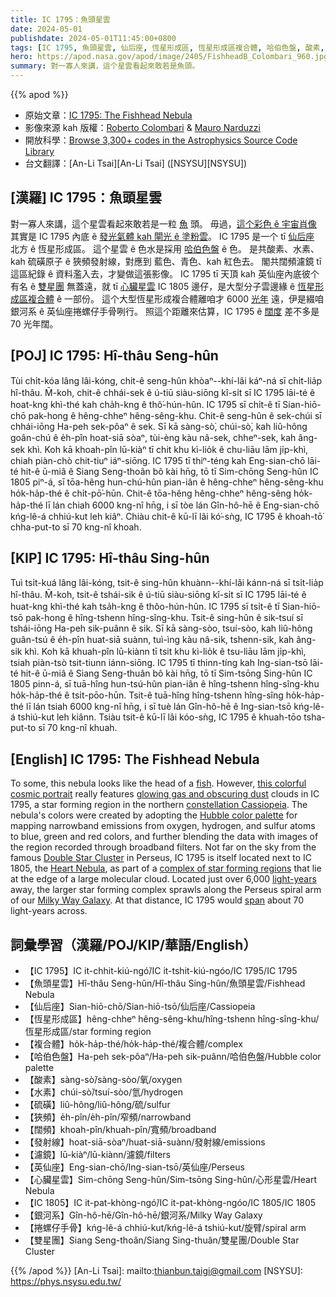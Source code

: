 ```yaml
---
title: IC 1795：魚頭星雲
date: 2024-05-01
publishdate: 2024-05-01T11:45:00+0800
tags: [IC 1795, 魚頭星雲, 仙后座, 恆星形成區, 恆星形成區複合體, 哈伯色盤, 酸素, 水素, 硫磺, 狹頻, 發射線, 闊頻, 濾鏡, 英仙座, 心臟星雲, IC 1805, 銀河系, 捲螺仔手骨, 雙星團]
hero: https://apod.nasa.gov/apod/image/2405/FishheadB_Colombari_960.jpg
summary: 對一寡人來講，這个星雲看起來敢若是魚頭。
---
```


{{% apod %}}

- 原始文章：[IC 1795: The Fishhead Nebula](https://apod.nasa.gov/apod/ap240501.html)
- 影像來源 kah 版權：[Roberto Colombari](https://www.flickr.com/people/110872523@N07/) & [Mauro Narduzzi](https://www.astrobin.com/users/ToolMayNARD/)
- 開放科學：[Browse 3,300+ codes in the Astrophysics Source Code Library](https://ascl.net/code/all)
- 台文翻譯：[An-Li Tsai][An-Li Tsai] ([NSYSU][NSYSU])

## [漢羅] IC 1795：魚頭星雲
對一寡人來講，這个星雲看起來敢若是一粒 [魚][fish] 頭。
毋過，[這个彩色 ê 宇宙肖像][this colorful cosmic portrait] 其實是 IC 1795 內底 ê [發光氣體 kah 閘光 ê 塗粉雲][glowing gas and obscuring dust]。
IC 1795 是一个 tī [仙后座][constellation Cassiopeia] 北方 ê 恆星形成區。
這个星雲 ê 色水是採用 [哈伯色盤][Hubble color palette] ê 色。
是共酸素、水素、kah 硫磺原子 ê 狹頻發射線，對應到 藍色、青色、kah 紅色去。
閣共闊頻濾鏡 tī 這區紀錄 ê 資料濫入去，才變做這張影像。
IC 1795 tī 天頂 kah 英仙座內底彼个有名 ê [雙星團][Double Star Cluster] 無蓋遠，就 tī [心臟星雲][Heart Nebula] IC 1805 邊仔，是大型分子雲邊緣 ê [恆星形成區複合體][complex of star forming regions] ê 一部份。
這个大型恆星形成複合體離咱才 6000 [光年][light-years] 遠，伊是綴咱銀河系 ê 英仙座捲螺仔手骨咧行。
照這个距離來估算，IC 1795 ê [闊度][span] 差不多是 70 光年闊。

## [POJ] IC 1795: Hî-thâu Seng-hûn
Tùi chi̍t-kóa lâng lâi-kóng, chit-ê seng-hûn khòaⁿ--khí-lâi káⁿ-ná sī chi̍t-lia̍p hî-thâu.
M̄-koh, chit-ê chhái-sek ê ú-tiū siàu-siōng kî-si̍t sī IC 1795 lāi-té ê hoat-kng khì-thé kah cha̍h-kng ê thô͘-hún-hûn.
IC 1795 sī chi̍t-ê tī Sian-hiō-chō pak-hong ê hêng-chheⁿ hêng-sêng-khu.
Chit-ê seng-hûn ê sek-chúi sī chhái-iōng Ha-peh sek-pôaⁿ ê sek.
Sī kā sàng-sò͘, chúi-sò͘, kah liû-hông goân-chú ê e̍h-pîn hoat-siā sòaⁿ, tùi-èng kàu nâ-sek, chheⁿ-sek, kah âng-sek khì.
Koh kā khoah-pîn lū-kiàⁿ tī chit khu kì-lio̍k ê chu-liāu lām ji̍p-khì, chiah piàn-chò chit-tiuⁿ iáⁿ-siōng.
IC 1795 tī thiⁿ-téng kah Eng-sian-chō lāi-té hit-ê ū-miâ ê Siang Seng-thoân bô kài hn̄g, tō tī Sim-chōng Seng-hûn IC 1805 piⁿ-á, sī tōa-hêng hun-chú-hûn pian-iân ê hêng-chheⁿ hêng-sêng-khu ho̍k-ha̍p-thé ê chi̍t-pō͘-hūn.
Chit-ê tōa-hêng hêng-chheⁿ hêng-sêng ho̍k-ha̍p-thé lī lán chiah 6000 kng-nî hn̄g, i sī tòe lán Gîn-hô-hē ê Eng-sian-chō kńg-lê-á chhiú-kut leh kiâⁿ.
Chiàu chit-ê kū-lī lâi kó͘-sǹg, IC 1795 ê khoah-tō͘ chha-put-to sī 70 kng-nî khoah.

## [KIP] IC 1795: Hî-thâu Sing-hûn
Tuì tsi̍t-kuá lâng lâi-kóng, tsit-ê sing-hûn khuànn--khí-lâi kánn-ná sī tsi̍t-lia̍p hî-thâu.
M̄-koh, tsit-ê tshái-sik ê ú-tiū siàu-siōng kî-si̍t sī IC 1795 lāi-té ê huat-kng khì-thé kah tsa̍h-kng ê thôo-hún-hûn.
IC 1795 sī tsi̍t-ê tī Sian-hiō-tsō pak-hong ê hîng-tshenn hîng-sîng-khu.
Tsit-ê sing-hûn ê sik-tsuí sī tshái-iōng Ha-peh sik-puânn ê sik.
Sī kā sàng-sòo, tsuí-sòo, kah liû-hông guân-tsú ê e̍h-pîn huat-siā suànn, tuì-ìng kàu nâ-sik, tshenn-sik, kah âng-sik khì.
Koh kā khuah-pîn lū-kiànn tī tsit khu kì-lio̍k ê tsu-liāu lām ji̍p-khì, tsiah piàn-tsò tsit-tiunn iánn-siōng.
IC 1795 tī thinn-tíng kah Ing-sian-tsō lāi-té hit-ê ū-miâ ê Siang Seng-thuân bô kài hn̄g, tō tī Sim-tsōng Sing-hûn IC 1805 pinn-á, sī tuā-hîng hun-tsú-hûn pian-iân ê hîng-tshenn hîng-sîng-khu ho̍k-ha̍p-thé ê tsi̍t-pōo-hūn.
Tsit-ê tuā-hîng hîng-tshenn hîng-sîng ho̍k-ha̍p-thé lī lán tsiah 6000 kng-nî hn̄g, i sī tuè lán Gîn-hô-hē ê Ing-sian-tsō kńg-lê-á tshiú-kut leh kiânn.
Tsiàu tsit-ê kū-lī lâi kóo-sǹg, IC 1795 ê khuah-tōo tsha-put-to sī 70 kng-nî khuah.

## [English] IC 1795: The Fishhead Nebula
To some, this nebula looks like the head of a [fish][fish].
However, [this colorful cosmic portrait][this colorful cosmic portrait] really features [glowing gas and obscuring dust][glowing gas and obscuring dust] clouds in IC 1795, a star forming region in the northern [constellation Cassiopeia][constellation Cassiopeia].
The nebula's colors were created by adopting the [Hubble color palette][Hubble color palette] for mapping narrowband emissions from oxygen, hydrogen, and sulfur atoms to blue, green and red colors, and further blending the data with images of the region recorded through broadband filters.
Not far on the sky from the famous [Double Star Cluster][Double Star Cluster] in Perseus, IC 1795 is itself located next to IC 1805, the [Heart Nebula][Heart Nebula], as part of a [complex of star forming regions][complex of star forming regions] that lie at the edge of a large molecular cloud.
Located just over 6,000 [light-years][light-years] away, the larger star forming complex sprawls along the Perseus spiral arm of our [Milky Way Galaxy][Milky Way Galaxy].
At that distance, IC 1795 would [span][span] about 70 light-years across.

## 詞彙學習（漢羅/POJ/KIP/華語/English）
- 【IC 1795】IC it-chhit-kiú-ngó͘/IC it-tshit-kiú-ngóo/IC 1795/IC 1795
- 【魚頭星雲】Hî-thâu Seng-hûn/Hî-thâu Sing-hûn/魚頭星雲/Fishhead Nebula
- 【仙后座】Sian-hiō-chō/Sian-hiō-tsō/仙后座/Cassiopeia
- 【恆星形成區】hêng-chheⁿ hêng-sêng-khu/hîng-tshenn hîng-sîng-khu/恆星形成區/star forming region
- 【複合體】ho̍k-ha̍p-thé/ho̍k-ha̍p-thé/複合體/complex
- 【哈伯色盤】Ha-peh sek-pôaⁿ/Ha-peh sik-puânn/哈伯色盤/Hubble color palette
- 【酸素】sàng-sò͘/sàng-sòo/氧/oxygen
- 【水素】chúi-sò͘/tsuí-sòo/氫/hydrogen
- 【硫磺】liû-hông/liû-hông/硫/sulfur
- 【狹頻】e̍h-pîn/e̍h-pîn/窄頻/narrowband
- 【闊頻】khoah-pîn/khuah-pîn/寬頻/broadband
- 【發射線】hoat-siā-sòaⁿ/huat-siā-suànn/發射線/emissions
- 【濾鏡】lū-kiàⁿ/lū-kiànn/濾鏡/filters
- 【英仙座】Eng-sian-chō/Ing-sian-tsō/英仙座/Perseus
- 【心臟星雲】Sim-chōng Seng-hûn/Sim-tsōng Sing-hûn/心形星雲/Heart Nebula
- 【IC 1805】IC it-pat-khòng-ngó͘/IC it-pat-khòng-ngóo/IC 1805/IC 1805
- 【銀河系】Gîn-hô-hē/Gîn-hô-hē/銀河系/Milky Way Galaxy
- 【捲螺仔手骨】kńg-lê-á chhiú-kut/kńg-lê-á tshiú-kut/旋臂/spiral arm
- 【雙星團】Siang Seng-thoân/Siang Sing-thuân/雙星團/Double Star Cluster

{{% /apod %}}
[An-Li Tsai]: mailto:thianbun.taigi@gmail.com
[NSYSU]: https://phys.nsysu.edu.tw/

[copyright]: https://apod.nasa.gov/apod/fap/lib/about_apod.html#srapply
[License3]: https://creativecommons.org/licenses/by/3.0/
[License2]:https://creativecommons.org/licenses/by-nc-nd/2.0/

[fish]:https://en.wikipedia.org/wiki/Fish#/media/File:Dunkleosteus_profile.jpg
[this colorful cosmic portrait]:https://www.fast-aio.net/fishheadhso
[glowing gas and obscuring dust]:http://www-ssg.sr.unh.edu/ism/what1.html
[constellation Cassiopeia]:https://en.wikipedia.org/wiki/Cassiopeia_(constellation)
[Hubble color palette]:http://bf-astro.com/hubblep.htm
[Double Star Cluster]:https://apod.nasa.gov/apod/ap091204.html
[Heart Nebula]:https://apod.nasa.gov/apod/ap090214.html
[complex of star forming regions]:http://www.atlasoftheuniverse.com/nebulae/ic1805.html
[light-years]:https://spaceplace.nasa.gov/light-year/en/
[Milky Way Galaxy]:https://apod.nasa.gov/apod/ap080606.html
[span]:https://media.istockphoto.com/id/175194979/photo/big-stretch.jpg?s=612x612&w=0&k=20&c=1DMdAkJMllfbCuwlN0OdD1vWbsz-kdD-PloadnaPDwY=
